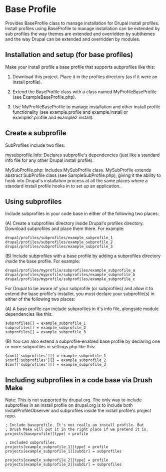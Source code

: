 Base Profile
============

Provides BaseProfile class to manage installation for Drupal install profiles. Install profiles using BaseProfile to manage installation can be extended by sub profiles the way themes are extended and overridden by subthemes and the way Drupal can be extended and overridden by modules.

Installation and setup (for base profiles)
------------------------------------------

Make your install profile a base profile that supports subprofiles like this:

1. Download this project. Place it in the profiles directory (as if it were an install profile).

2. Extend the BaseProfile class with a class named MyProfileBaseProfile (see ExampleBaseProfile.php).

3. Use MyProfileBaseProfile to manage installation and other install profile
   functionality (see example.profile and example.install or example2.profile and
   example2.install).


Create a subprofile
-------------------

SubProfiles include two files:

  mysubprofile.info: Declares subprofile's dependencies (just like a standard info file for any other Drupal install profile).

  MySubProfile.php: Includes MySubProfile class. MySubProfile extends abstract SubProfile class (see SampleSubProfile.php), giving it the ability to hook into Drupal's installation process at all the same places where a standard install profile hooks in to set up an application..


Using subprofiles
-----------------

Include subprofiles in your code base in either of the following two places:

  (A) Create a subprofiles directory inside Drupal's profiles directory. Download subprofiles and place them there. For example:

    drupal/profiles/subprofiles/example_subprofile_1
    drupal/profiles/subprofiles/example_subprofile_2
    drupal/profiles/subprofiles/example_subprofile_3

  (B) Include subprofiles with a base profile by adding a subprofiles directory _inside_ the base profile. For example:

    drupal/profiles/myprofile/subprofiles/example_subprofile_a
    drupal/profiles/myprofile/subprofiles/example_subprofile_b
    drupal/profiles/myprofile/subprofiles/example_subprofile_c

For Drupal to be aware of your subprofile (or subprofiles) and allow it to extend the base profile's installer, you must declare your subprofile(s) in either of the following two places:

  (A) A base profile can include subprofiles in it's info file, alongside module dependencies like this:

    subprofiles[] = example_subprofile_1
    subprofiles[] = example_subprofile_2
    subprofiles[] = example_subprofile_3

  (B) You can also extend a subprofile-enabled base profile by declaring one or more subprofiles in settings.php like this:

    $conf['subprofiles'][] = example_subprofile_1
    $conf['subprofiles'][] = example_subprofile_2
    $conf['subprofiles'][] = example_subprofile_3


Including subprofiles in a code base via Drush Make
---------------------------------------------------

  Note: This is not supported by drupal.org. The only way to include subprofiles in an install profile on drupal.org is to include both InstallProfileObserver and subprofiles inside the install profile's project repo.

    ; Include baseprofile. It's not really an install profile. But
    ; Drush Make will put it in the right place if we pretend it is.
    projects[baseprofile][type] = profile

    ; Included subprofiles.
    projects[example_subprofile_1][type] = profile
    projects[example_subprofile_1][subdir] = subprofiles

    projects[example_subprofile_2][type] = profile
    projects[example_subprofile_2][subdir] = subprofiles

